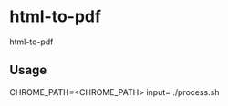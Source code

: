 # html-to-pdf
html-to-pdf

## Usage

CHROME_PATH=<CHROME_PATH> input=<html file in templates directory> ./process.sh 
